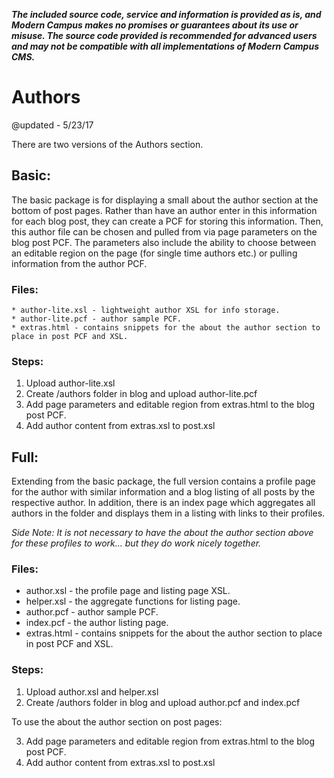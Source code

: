 ***The included source code, service and information is provided as is, and Modern Campus makes no promises or guarantees about its use or misuse. The source code provided is recommended for advanced users and may not be compatible with all implementations of Modern Campus CMS.***

# Authors

@updated - 5/23/17

There are two versions of the Authors section.

## Basic: 
The basic package is for displaying a small about the author section at the bottom of post pages. Rather than have an author enter in this information for each blog post, they can create a PCF for storing this information. Then, this author file can be chosen and pulled from via page parameters on the blog post PCF. The parameters also include the ability to choose between an editable region on the page (for single time authors etc.) or pulling information from the author PCF.

### Files:
	* author-lite.xsl - lightweight author XSL for info storage.
	* author-lite.pcf - author sample PCF.
	* extras.html - contains snippets for the about the author section to place in post PCF and XSL.


### Steps:

1. Upload author-lite.xsl
2. Create /authors folder in blog and upload author-lite.pcf
3. Add page parameters and editable region from extras.html to the blog post PCF.
4. Add author content from extras.xsl to post.xsl


## Full:
Extending from the basic package, the full version contains a profile page for the author with similar information and a blog listing of all posts by the respective author. In addition, there is an index page which aggregates all authors in the folder and displays them in a listing with links to their profiles. 

*Side Note: It is not necessary to have the about the author section above for these profiles to work... but they do work nicely together.*

### Files:

* author.xsl - the profile page and listing page XSL.
* helper.xsl - the aggregate functions for listing page.
* author.pcf - author sample PCF.
* index.pcf - the author listing page.
* extras.html - contains snippets for the about the author section to place in post PCF and XSL.

### Steps:

1. Upload author.xsl and helper.xsl
2. Create /authors folder in blog and upload author.pcf and index.pcf

To use the about the author section on post pages:

3. Add page parameters and editable region from extras.html to the blog post PCF.
4. Add author content from extras.xsl to post.xsl
